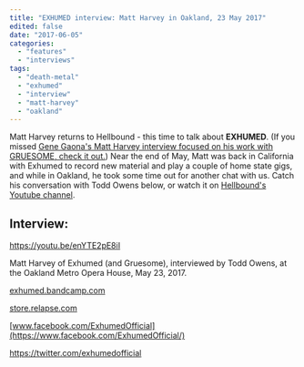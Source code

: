 ```yaml
---
title: "EXHUMED interview: Matt Harvey in Oakland, 23 May 2017"
edited: false
date: "2017-06-05"
categories:
  - "features"
  - "interviews"
tags:
  - "death-metal"
  - "exhumed"
  - "interview"
  - "matt-harvey"
  - "oakland"
---
```


Matt Harvey returns to Hellbound - this time to talk about **EXHUMED**. (If you missed [Gene Gaona's Matt Harvey interview focused on his work with GRUESOME, check it out.](https://hellbound.ca/2017/05/gruesome-interview-matt-harvey-oakland-6-may-2017/)) Near the end of May, Matt was back in California with Exhumed to record new material and play a couple of home state gigs, and while in Oakland, he took some time out for another chat with us. Catch his conversation with Todd Owens below, or watch it on [Hellbound's Youtube channel](https://www.youtube.com/channel/UC3ORrPGrqJlX4RMMMxHMntw).

## Interview:

https://youtu.be/enYTE2pE8iI

Matt Harvey of Exhumed (and Gruesome), interviewed by Todd Owens, at the Oakland Metro Opera House, May 23, 2017.

[exhumed.bandcamp.com](https://exhumed.bandcamp.com/)

[store.relapse.com](http://store.relapse.com/)

[www.facebook.com/ExhumedOfficial](https://www.facebook.com/ExhumedOfficial/)

https://twitter.com/exhumedofficial
